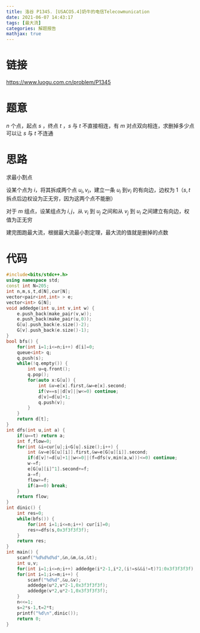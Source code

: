 ```yaml
---
title: 洛谷 P1345. [USACO5.4]奶牛的电信Telecowmunication
date: 2021-06-07 14:43:17
tags: [最大流]
categories: 解题报告
mathjax: true
---
```


# 链接

<https://www.luogu.com.cn/problem/P1345>

# 题意

$n$ 个点，起点 $s$ ，终点 $t$ ，$s$ 与 $t$ 不直接相连，有 $m$ 对点双向相连，求删掉多少点可以让 $s$ 与 $t$ 不连通

<!--more-->

# 思路

求最小割点

设某个点为 $i$，将其拆成两个点 $u_i,v_i$，建立一条 $u_i$ 到$v_i$ 的有向边，边权为 $1$（$s,t$ 拆点后边权设为正无穷，因为这两个点不能删）

对于 $m$ 组点，设某组点为 $i,j$，从 $v_i$ 到 $u_j$ 之间和从 $v_j$ 到 $u_i$ 之间建立有向边，权值为正无穷

建完图跑最大流，根据最大流最小割定理，最大流的值就是删掉的点数

# 代码

```cpp
#include<bits/stdc++.h>
using namespace std;
const int N=205;
int n,m,s,t,d[N],cur[N];
vector<pair<int,int> > e;
vector<int> G[N];
void addedge(int u,int v,int w) {
    e.push_back(make_pair(v,w));
    e.push_back(make_pair(u,0));
    G[u].push_back(e.size()-2);
    G[v].push_back(e.size()-1);
}
bool bfs() {
    for(int i=1;i<=n;i++) d[i]=0;
    queue<int> q;
    q.push(s);
    while(!q.empty()) {
        int u=q.front();
        q.pop();
        for(auto x:G[u]) {
            int &v=e[x].first,&w=e[x].second;
            if(v==s||d[v]||w<=0) continue;
            d[v]=d[u]+1;
            q.push(v);
        }
    }
    return d[t];
}
int dfs(int u,int a) {
    if(u==t) return a;
    int f,flow=0;
    for(int &i=cur[u];i<G[u].size();i++) {
        int &v=e[G[u][i]].first,&w=e[G[u][i]].second;
        if(d[v]!=d[u]+1||w<=0||(f=dfs(v,min(a,w)))<=0) continue;
        w-=f;
        e[G[u][i]^1].second+=f;
        a-=f;
        flow+=f;
        if(a==0) break;
    }
    return flow;
}
int dinic() {
    int res=0;
    while(bfs()) {
        for(int i=1;i<=n;i++) cur[i]=0;
        res+=dfs(s,0x3f3f3f3f);
    }
    return res;
}
int main() {
    scanf("%d%d%d%d",&n,&m,&s,&t);
    int u,v;
    for(int i=1;i<=n;i++) addedge(i*2-1,i*2,(i!=s&&i!=t)?1:0x3f3f3f3f);
    for(int i=1;i<=m;i++) {
        scanf("%d%d",&u,&v);
        addedge(u*2,v*2-1,0x3f3f3f3f);
        addedge(v*2,u*2-1,0x3f3f3f3f);
    }
    n<<=1;
    s=2*s-1,t=2*t;
    printf("%d\n",dinic());
    return 0;
}
```